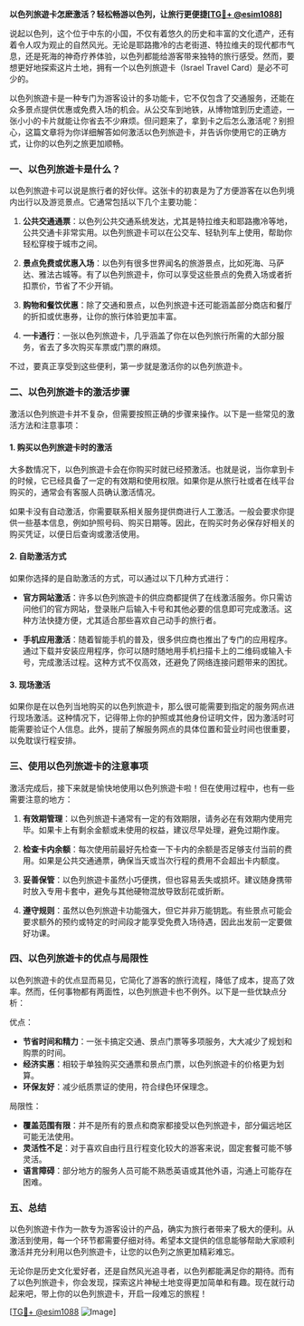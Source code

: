 **以色列旅遊卡怎麽激活？轻松畅游以色列，让旅行更便捷[[TG💪+ @esim1088](https://t.me/s/esim1088)]**

说起以色列，这个位于中东的小国，不仅有着悠久的历史和丰富的文化遗产，还有着令人叹为观止的自然风光。无论是耶路撒冷的古老街道、特拉维夫的现代都市气息，还是死海的神奇疗养体验，以色列都能给游客带来独特的旅行感受。然而，要想更好地探索这片土地，拥有一个以色列旅遊卡（Israel Travel Card）是必不可少的。

以色列旅遊卡是一种专门为游客设计的多功能卡，它不仅包含了交通服务，还能在众多景点提供优惠或免费入场的机会。从公交车到地铁，从博物馆到历史遗迹，一张小小的卡片就能让你省去不少麻烦。但问题来了，拿到卡之后怎么激活呢？别担心，这篇文章将为你详细解答如何激活以色列旅遊卡，并告诉你使用它的正确方式，让你的以色列之旅更加顺畅。

### 一、以色列旅遊卡是什么？

以色列旅遊卡可以说是旅行者的好伙伴。这张卡的初衷是为了方便游客在以色列境内出行以及游览景点。它通常包括以下几个主要功能：

1. **公共交通通票**：以色列公共交通系统发达，尤其是特拉维夫和耶路撒冷等地，公共交通卡非常实用。以色列旅遊卡可以在公交车、轻轨列车上使用，帮助你轻松穿梭于城市之间。
   
2. **景点免费或优惠入场**：以色列有很多世界闻名的旅游景点，比如死海、马萨达、雅法古城等。有了以色列旅遊卡，你可以享受这些景点的免费入场或者折扣票价，节省了不少开销。

3. **购物和餐饮优惠**：除了交通和景点，以色列旅遊卡还可能涵盖部分商店和餐厅的折扣或优惠券，让你的旅行体验更加丰富。

4. **一卡通行**：一张以色列旅遊卡，几乎涵盖了你在以色列旅行所需的大部分服务，省去了多次购买车票或门票的麻烦。

不过，要真正享受到这些便利，第一步就是激活你的以色列旅遊卡。

### 二、以色列旅遊卡的激活步骤

激活以色列旅遊卡并不复杂，但需要按照正确的步骤来操作。以下是一些常见的激活方法和注意事项：

#### 1. 购买以色列旅遊卡时的激活

大多数情况下，以色列旅遊卡会在你购买时就已经预激活。也就是说，当你拿到卡的时候，它已经具备了一定的有效期和使用权限。如果你是从旅行社或者在线平台购买的，通常会有客服人员确认激活情况。

如果卡没有自动激活，你需要联系相关服务提供商进行人工激活。一般会要求你提供一些基本信息，例如护照号码、购买日期等。因此，在购买时务必保存好相关的购买凭证，以便日后查询或激活使用。

#### 2. 自助激活方式

如果你选择的是自助激活的方式，可以通过以下几种方式进行：

- **官方网站激活**：许多以色列旅遊卡的供应商都提供了在线激活服务。你只需访问他们的官方网站，登录账户后输入卡号和其他必要的信息即可完成激活。这种方法快捷方便，尤其适合那些喜欢自己动手的旅行者。

- **手机应用激活**：随着智能手机的普及，很多供应商也推出了专门的应用程序。通过下载并安装应用程序，你可以随时随地用手机扫描卡上的二维码或输入卡号，完成激活过程。这种方式不仅高效，还避免了网络连接问题带来的困扰。

#### 3. 现场激活

如果你是在以色列当地购买的以色列旅遊卡，那么很可能需要到指定的服务网点进行现场激活。这种情况下，记得带上你的护照或其他身份证明文件，因为激活时可能需要验证个人信息。此外，提前了解服务网点的具体位置和营业时间也很重要，以免耽误行程安排。

### 三、使用以色列旅遊卡的注意事项

激活完成后，接下来就是愉快地使用以色列旅遊卡啦！但在使用过程中，也有一些需要注意的地方：

1. **有效期管理**：以色列旅遊卡通常有一定的有效期限，请务必在有效期内使用完毕。如果卡上有剩余金额或未使用的权益，建议尽早处理，避免过期作废。

2. **检查卡内余额**：每次使用前最好先检查一下卡内的余额是否足够支付当前的费用。如果是公共交通通票，确保当天或当次行程的费用不会超出卡内额度。

3. **妥善保管**：以色列旅遊卡虽然小巧便携，但也容易丢失或损坏。建议随身携带时放入专用卡套中，避免与其他硬物混放导致刮花或折断。

4. **遵守规则**：虽然以色列旅遊卡功能强大，但它并非万能钥匙。有些景点可能会要求额外的预约或特定的时间段才能享受免费入场待遇，因此出发前一定要做好功课。

### 四、以色列旅遊卡的优点与局限性

以色列旅遊卡的优点显而易见，它简化了游客的旅行流程，降低了成本，提高了效率。然而，任何事物都有两面性，以色列旅遊卡也不例外。以下是一些优缺点分析：

优点：
- **节省时间和精力**：一张卡搞定交通、景点门票等多项服务，大大减少了规划和购票的时间。
- **经济实惠**：相较于单独购买交通票和景点门票，以色列旅遊卡的价格更为划算。
- **环保友好**：减少纸质票证的使用，符合绿色环保理念。

局限性：
- **覆盖范围有限**：并不是所有的景点和商家都接受以色列旅遊卡，部分偏远地区可能无法使用。
- **灵活性不足**：对于喜欢自由行且行程变化较大的游客来说，固定套餐可能不够灵活。
- **语言障碍**：部分地方的服务人员可能不熟悉英语或其他外语，沟通上可能存在困难。

### 五、总结

以色列旅遊卡作为一款专为游客设计的产品，确实为旅行者带来了极大的便利。从激活到使用，每一个环节都需要仔细对待。希望本文提供的信息能够帮助大家顺利激活并充分利用以色列旅遊卡，让您的以色列之旅更加精彩难忘。

无论你是历史文化爱好者，还是自然风光追寻者，以色列都能满足你的期待。而有了以色列旅遊卡，你会发现，探索这片神秘土地变得更加简单和有趣。现在就行动起来吧，带上你的以色列旅遊卡，开启一段难忘的旅程！

[[TG💪+ @esim1088](https://t.me/s/esim1088) ![Image](https://i.postimg.cc/4NQfJmqS/Snipaste-2025-05-13-00-14-12.png)]